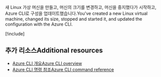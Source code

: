 <span data-ttu-id="fc662-101">새 Linux 가상 머신을 만들고, 머신의 크기를 변경하고, 머신을 중지했다가 시작하고, Azure CLI로 구성을 업데이트했습니다.</span><span class="sxs-lookup"><span data-stu-id="fc662-101">You've created a new Linux virtual machine, changed its size, stopped and started it, and updated the configuration with the Azure CLI.</span></span>

<!-- Cleanup sandbox -->
[!include[](../../../includes/azure-sandbox-cleanup.md)]

## <a name="additional-resources"></a><span data-ttu-id="fc662-102">추가 리소스</span><span class="sxs-lookup"><span data-stu-id="fc662-102">Additional resources</span></span>

- [<span data-ttu-id="fc662-103">Azure CLI 개요</span><span class="sxs-lookup"><span data-stu-id="fc662-103">Azure CLI overview</span></span>](https://docs.microsoft.com/cli/azure/?view=azure-cli-latest)
- [<span data-ttu-id="fc662-104">Azure CLI 명령 참조</span><span class="sxs-lookup"><span data-stu-id="fc662-104">Azure CLI command reference</span></span>](https://docs.microsoft.com/cli/azure/reference-index?view=azure-cli-latest)
